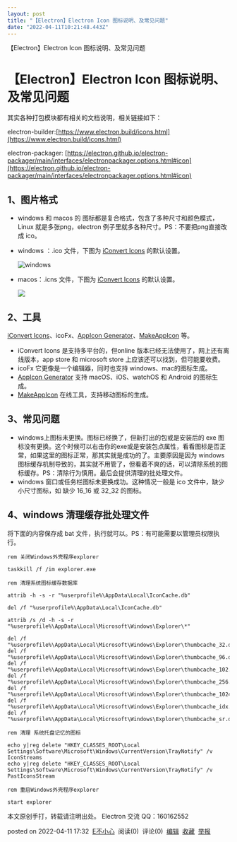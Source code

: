 ```yaml
---
layout: post
title: "【Electron】Electron Icon 图标说明、及常见问题"
date: "2022-04-11T10:21:48.443Z"
---
```

【Electron】Electron Icon 图标说明、及常见问题

【Electron】Electron Icon 图标说明、及常见问题
==================================

其实各种打包模块都有相关的文档说明，相关链接如下：

electron-builder:[https://www.electron.build/icons.html](https://www.electron.build/icons.html)

electron-packager: [https://electron.github.io/electron-packager/main/interfaces/electronpackager.options.html#icon](https://electron.github.io/electron-packager/main/interfaces/electronpackager.options.html#icon)

1、图片格式
------

*   windows 和 macos 的 图标都是复合格式，包含了多种尺寸和颜色模式，Linux 就是多张png，electron 例子里就多各种尺寸。PS：不要把png直接改成 ico。
    
*   windows ：.ico 文件，下图为 [iConvert Icons](https://iconverticons.com/online/) 的默认设置。
    
    ![windows](https://img2022.cnblogs.com/blog/486019/202204/486019-20220411173027042-1206695527.png)
    
*   macos：.icns 文件，下图为 [iConvert Icons](https://iconverticons.com/online/) 的默认设置。
    
    ![](https://img2022.cnblogs.com/blog/486019/202204/486019-20220411173054653-1948170160.png)
    

2、工具
----

[iConvert Icons](https://iconverticons.com/)、icoFx、[AppIcon Generator](http://www.tweaknow.com/appicongenerator.php)、[MakeAppIcon](https://makeappicon.com/) 等。

*   iConvert Icons 是支持多平台的，但online 版本已经无法使用了，网上还有离线版本，app store 和 microsoft store 上应该还可以找到，但可能要收费。
*   icoFx 它更像是一个编辑器，同时也支持 windows、mac的图标生成。
*   [AppIcon Generator](http://www.tweaknow.com/appicongenerator.php) 支持 macOS、iOS、watchOS 和 Android 的图标生成。
*   [MakeAppIcon](https://makeappicon.com/) 在线工具，支持移动图标的生成。

3、常见问题
------

*   windows上图标未更换。图标已经换了，但新打出的包或是安装后的 exe 图标没有更换。这个时候可以右击你的exe或是安装包点属性，看看图标是否正常，如果这里的图标正常，那其实就是成功的了。主要原因是因为 windows 图标缓存机制导致的，其实就不用管了，但看着不爽的话，可以清除系统的图标缓存。PS：清除行为慎用。最后会提供清理的批处理文件。
*   windows 窗口或任务栏图标未更换成功。这种情况一般是 ico 文件中，缺少小尺寸图标，如 缺少 16_16 或 32_32 的图标。

4、windows 清理缓存批处理文件
-------------------

将下面的内容保存成 bat 文件，执行就可以。PS：有可能需要以管理员权限执行。

    rem 关闭Windows外壳程序explorer
    
    taskkill /f /im explorer.exe
    
    rem 清理系统图标缓存数据库
    
    attrib -h -s -r "%userprofile%\AppData\Local\IconCache.db"
    
    del /f "%userprofile%\AppData\Local\IconCache.db"
    
    attrib /s /d -h -s -r "%userprofile%\AppData\Local\Microsoft\Windows\Explorer\*"
    
    del /f "%userprofile%\AppData\Local\Microsoft\Windows\Explorer\thumbcache_32.db"
    del /f "%userprofile%\AppData\Local\Microsoft\Windows\Explorer\thumbcache_96.db"
    del /f "%userprofile%\AppData\Local\Microsoft\Windows\Explorer\thumbcache_102.db"
    del /f "%userprofile%\AppData\Local\Microsoft\Windows\Explorer\thumbcache_256.db"
    del /f "%userprofile%\AppData\Local\Microsoft\Windows\Explorer\thumbcache_1024.db"
    del /f "%userprofile%\AppData\Local\Microsoft\Windows\Explorer\thumbcache_idx.db"
    del /f "%userprofile%\AppData\Local\Microsoft\Windows\Explorer\thumbcache_sr.db"
    
    rem 清理 系统托盘记忆的图标
    
    echo y|reg delete "HKEY_CLASSES_ROOT\Local Settings\Software\Microsoft\Windows\CurrentVersion\TrayNotify" /v IconStreams
    echo y|reg delete "HKEY_CLASSES_ROOT\Local Settings\Software\Microsoft\Windows\CurrentVersion\TrayNotify" /v PastIconsStream
    
    rem 重启Windows外壳程序explorer
    
    start explorer
    

本文原创手打，转载请注明出处。 Electron 交流 QQ：160162552

posted on 2022-04-11 17:32  [E不小心](https://www.cnblogs.com/gaoshang212/)  阅读(0)  评论(0)  [编辑](https://i.cnblogs.com/EditPosts.aspx?postid=16131098)  [收藏](javascript:void(0))  [举报](javascript:void(0))